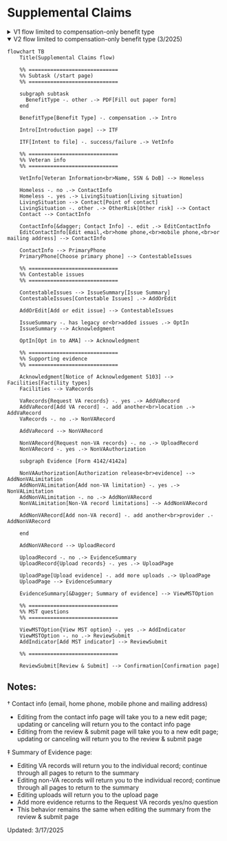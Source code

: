 # Supplemental Claims

<details>
<summary>V1 flow limited to compensation-only benefit type</summary>

```mermaid
flowchart TB
    Title(Supplemental Claims flow)

    %% =============================
    %% Subtask (/start page)
    %% =============================

    subgraph subtask
      BenefitType -. other .-> PDF[Fill out paper form]
    end

    BenefitType[Benefit Type] -. compensation .-> Intro

    Intro[Introduction page] --> ITF

    ITF[Intent to file] -. failure .-> END
    ITF -. success .-> VetInfo

    %% =============================
    %% Veteran info
    %% =============================

    VetInfo[Veteran Information<br>Name, SSN & DoB] --> ContactInfo

    ContactInfo -. edit .-> EditContactInfo
    ContactInfo[&dagger; Contact Info] -. has home AND<br>mobile .-> PrimaryPhone
    ContactInfo -. has home OR<br>mobile phone .-> ContestableIssues

    EditContactInfo[Edit email,<br>home phone,<br>mobile phone,<br>or mailing address] --> ContactInfo

    PrimaryPhone[Choose primary phone] --> ContestableIssues

    %% =============================
    %% Contestable issues
    %% =============================

    ContestableIssues --> IssueSummary[Issue Summary]
    ContestableIssues[Contestable Issues] .-> AddOrEdit

    AddOrEdit[Add or edit issue] --> ContestableIssues

    IssueSummary -. has legacy issues .-> OptIn
    IssueSummary --> Acknowledgment

    OptIn[Opt in to AMA,<br>if legacy issues loaded in] --> Acknowledgment

    %% =============================
    %% Supporting evidence
    %% =============================

    Acknowledgment[Notice of Acknowledgement 5103] --> VaRecords

    VaRecords{Request VA records} -. yes .-> AddVaRecord
    AddVaRecord[Add VA record] -. add another<br>location .-> AddVaRecord
    VaRecords -. no .-> PrivateRecord
    AddVaRecord --> PrivateRecord

    PrivateRecord{Request private records} -. no .-> UploadRecord
    PrivateRecord -. yes .-> PrivateAuthorization

    subgraph Evidence [Form 4142/4142a]

    PrivateAuthorization[Authorization release<br>evidence] --> AddPrivateRecord

    AddPrivateRecord[Add private record] -. add another<br>provider .- AddPrivateRecord
    AddPrivateRecord --> PrivateLimitation

    end

    PrivateLimitation[Private record limitations] --> UploadRecord

    UploadRecord -. no .-> EvidenceSummary
    UploadRecord{Upload records} -. yes .-> UploadPage

    UploadPage[Upload evidence] -. add more uploads .-> UploadPage
    UploadPage --> EvidenceSummary

    %% =============================

    EvidenceSummary[&Dagger; Summary of evidence] --> ReviewSubmit

    ReviewSubmit[Review & Submit] --> Confirmation[Confirmation page]
```

## Notes:

&dagger; Contact info (email, home phone, mobile phone and mailing address)
  - Editing from the contact info page will take you to a new edit page; updating or canceling will return you to the contact info page
  - Editing from the review & submit page will take you to a new edit page; updating or canceling will return you to the review & submit page

&Dagger; Summary of Evidence page:
  - Editing VA records will return you to the individual record; continue through all pages to return to the summary
  - Editing private records will return you to the individual record; continue through all pages to return to the summary
  - Editing uploads will return you to the upload page
  - Add more evidence returns to the Request VA records yes/no question
  - This behavior remains the same when editing the summary from the review & submit page

</details>

<details open>
<summary>V2 flow limited to compensation-only benefit type (3/2025)</summary>

```mermaid
flowchart TB
    Title(Supplemental Claims flow)

    %% =============================
    %% Subtask (/start page)
    %% =============================

    subgraph subtask
      BenefitType -. other .-> PDF[Fill out paper form]
    end

    BenefitType[Benefit Type] -. compensation .-> Intro

    Intro[Introduction page] --> ITF

    ITF[Intent to file] -. success/failure .-> VetInfo

    %% =============================
    %% Veteran info
    %% =============================

    VetInfo[Veteran Information<br>Name, SSN & DoB] --> Homeless

    Homeless -. no .-> ContactInfo
    Homeless -. yes .-> LivingSituation[Living situation]
    LivingSituation --> Contact[Point of contact]
    LivingSituation -. other .-> OtherRisk[Other risk] --> Contact
    Contact --> ContactInfo

    ContactInfo[&dagger; Contact Info] -. edit .-> EditContactInfo
    EditContactInfo[Edit email,<br>home phone,<br>mobile phone,<br>or mailing address] --> ContactInfo

    ContactInfo --> PrimaryPhone
    PrimaryPhone[Choose primary phone] --> ContestableIssues

    %% =============================
    %% Contestable issues
    %% =============================

    ContestableIssues --> IssueSummary[Issue Summary]
    ContestableIssues[Contestable Issues] .-> AddOrEdit

    AddOrEdit[Add or edit issue] --> ContestableIssues

    IssueSummary -. has legacy or<br>added issues .-> OptIn
    IssueSummary --> Acknowledgment

    OptIn[Opt in to AMA] --> Acknowledgment

    %% =============================
    %% Supporting evidence
    %% =============================

    Acknowledgment[Notice of Acknowledgement 5103] --> Facilities[Factility types]
    Facilities --> VaRecords

    VaRecords{Request VA records} -. yes .-> AddVaRecord
    AddVaRecord[Add VA record] -. add another<br>location .-> AddVaRecord
    VaRecords -. no .-> NonVARecord

    AddVaRecord --> NonVARecord

    NonVARecord{Request non-VA records} -. no .-> UploadRecord
    NonVARecord -. yes .-> NonVAAuthorization

    subgraph Evidence [Form 4142/4142a]

    NonVAAuthorization[Authorization release<br>evidence] --> AddNonVALimitation
    AddNonVALimitation{Add non-VA limitation} -. yes .-> NonVALimitation
    AddNonVALimitation -. no .-> AddNonVARecord
    NonVALimitation[Non-VA record limitations] --> AddNonVARecord

    AddNonVARecord[Add non-VA record] -. add another<br>provider .- AddNonVARecord

    end

    AddNonVARecord --> UploadRecord

    UploadRecord -. no .-> EvidenceSummary
    UploadRecord{Upload records} -. yes .-> UploadPage

    UploadPage[Upload evidence] -. add more uploads .-> UploadPage
    UploadPage --> EvidenceSummary

    EvidenceSummary[&Dagger; Summary of evidence] --> ViewMSTOption

    %% =============================
    %% MST questions
    %% =============================

    ViewMSTOption{View MST option} -. yes .-> AddIndicator
    ViewMSTOption -. no .-> ReviewSubmit
    AddIndicator[Add MST indicator] --> ReviewSubmit

    %% =============================

    ReviewSubmit[Review & Submit] --> Confirmation[Confirmation page]
```

## Notes:

&dagger; Contact info (email, home phone, mobile phone and mailing address)
  - Editing from the contact info page will take you to a new edit page; updating or canceling will return you to the contact info page
  - Editing from the review & submit page will take you to a new edit page; updating or canceling will return you to the review & submit page

&Dagger; Summary of Evidence page:
  - Editing VA records will return you to the individual record; continue through all pages to return to the summary
  - Editing non-VA records will return you to the individual record; continue through all pages to return to the summary
  - Editing uploads will return you to the upload page
  - Add more evidence returns to the Request VA records yes/no question
  - This behavior remains the same when editing the summary from the review & submit page

</details>

Updated: 3/17/2025